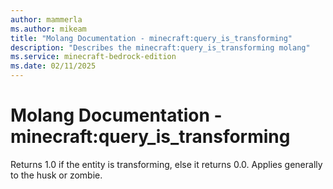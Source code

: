 ```yaml
---
author: mammerla
ms.author: mikeam
title: "Molang Documentation - minecraft:query_is_transforming"
description: "Describes the minecraft:query_is_transforming molang"
ms.service: minecraft-bedrock-edition
ms.date: 02/11/2025 
---
```


# Molang Documentation - minecraft:query_is_transforming

Returns 1.0 if the entity is transforming, else it returns 0.0. Applies generally to the husk or zombie.
